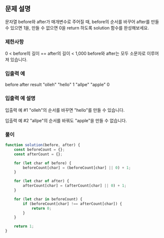 ## 문제 설명

문자열 before와 after가 매개변수로 주어질 때, before의 순서를 바꾸어 after를 만들 수 있으면 1을, 만들 수 없으면 0을 return 하도록 solution 함수를 완성해보세요.

### 제한사항

0 < before의 길이 == after의 길이 < 1,000
before와 after는 모두 소문자로 이루어져 있습니다.

### 입출력 예

before after result
"olleh" "hello" 1
"allpe" "apple" 0

### 입출력 예 설명

입출력 예 #1
"olleh"의 순서를 바꾸면 "hello"를 만들 수 있습니다.

입출력 예 #2
"allpe"의 순서를 바꿔도 "apple"을 만들 수 없습니다.

### 풀이

```javaScript
function solution(before, after) {
    const beforeCount = {};
    const afterCount = {};

    for (let char of before) {
        beforeCount[char] = (beforeCount[char] || 0) + 1;
    }

    for (let char of after) {
        afterCount[char] = (afterCount[char] || 0) + 1;
    }

    for (let char in beforeCount) {
        if (beforeCount[char] !== afterCount[char]) {
            return 0;
        }
    }

    return 1;
}
```
